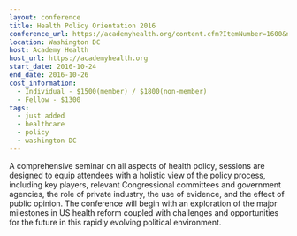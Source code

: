 ```yaml
---
layout: conference
title: Health Policy Orientation 2016
conference_url: https://academyhealth.org/content.cfm?ItemNumber=1600&navItemNumber=530
location: Washington DC
host: Academy Health
host_url: https://academyhealth.org
start_date: 2016-10-24
end_date: 2016-10-26
cost_information:
  - Individual - $1500(member) / $1800(non-member)
  - Fellow - $1300
tags:
  - just added
  - healthcare
  - policy
  - washington DC
---
```


A comprehensive seminar on all aspects of health policy, sessions are designed to equip attendees with a holistic view of the policy process, including key players, relevant Congressional committees and government agencies, the role of private industry, the use of evidence, and the effect of public opinion. The conference will begin with an exploration of the major milestones in US health reform coupled with challenges and opportunities for the future in this rapidly evolving political environment.
